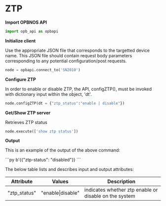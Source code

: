 # ZTP

<strong>Import OPBNOS API</strong>

```py
import opb_api as opbapi
```

<strong>Initialize client</strong>
<p>Use the appropriate JSON file that corresponds to the targetted device name. This JSON file should contain request body parameters corresponding to any potential configuration/post requests.</p>

```py
node = opbapi.connect_to('SN2010')
```

<strong>Configure ZTP</strong>
<p>In order to enable or disable ZTP, the API, configZTP(), must be invoked with dictionary input within the object, 'dt'.</p>

```py
node.configZTP(dt = {"ztp_status":"enable | disable"})
```

<strong>Get/Show ZTP server</strong>
<p> Retrieves ZTP status</p>

```py
node.execute(['show ztp status'])
```
<strong>Output</strong>
<p> This is an example of the output of the above command:</p>
```py
b'{{"ztp-status": "disabled"}}
```
<p> The below table lists and describes input and output attributes:</p>
<table>
 <tbody>
  <thead>
    <tr>
      <th>Attribute</th>
      <th>Values</th>
      <th>Description</th>
    </tr>
  </thead>
  <tbody>
    <tr>
      <td>"ztp_status"</td>
      <td>"enable|disable"</td>
      <td>indicates whether ztp enable or disable on the system</td>
    </tr>
  </tbody>
</table>
